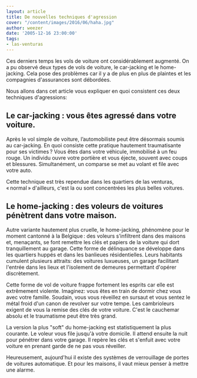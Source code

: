 ```yaml
---
layout: article
title: De nouvelles techniques d'agression
cover: "/content/images/2016/06/haha.jpg"
author: weezer
date: '2005-12-16 23:00:00'
tags:
- las-venturas
---
```


Ces derniers temps les vols de voiture ont considérablement augmenté. On a pu observé deux types de vols de voiture, le car-jacking et le home-jacking. Cela pose des problèmes car il y a de plus en plus de plaintes et les compagnies d'assurances sont débordées.

Nous allons dans cet article vous expliquer en quoi consistent ces deux techniques d'agressions:

## Le car-jacking : vous êtes agressé dans votre voiture.

Après le vol simple de voiture, l’automobiliste peut être désormais soumis au car-jacking. En quoi consiste cette pratique hautement traumatisante pour ses victimes ? Vous êtes dans votre véhicule, immobilisé à un feu rouge. Un individu ouvre votre portière et vous éjecte, souvent avec coups et blessures. Simultanément, un comparse se met au volant et file avec votre auto.

Cette technique est très rependue dans les quartiers de las venturas, « normal » d'ailleurs, c'est la ou sont concentrées les plus belles voitures.

## Le home-jacking : des voleurs de voitures pénètrent dans votre maison.

Autre variante hautement plus cruelle, le home-jacking, phénomène pour le moment cantonné à la Belgique : des voleurs s’infiltrent dans des maisons et, menaçants, se font remettre les clés et papiers de la voiture qui dort tranquillement au garage. Cette forme de délinquance se développe dans les quartiers huppés et dans les banlieues résidentielles. Leurs habitants cumulent plusieurs attraits: des voitures luxueuses, un garage facilitant l'entrée dans les lieux et l'isolement de demeures permettant d'opérer discrètement.

Cette forme de vol de voiture frappe fortement les esprits car elle est extrêmement violente. Imaginez: vous êtes en train de dormir chez vous avec votre famille. Soudain, vous vous réveillez en sursaut et vous sentez le métal froid d'un canon de revolver sur votre tempe. Les cambrioleurs exigent de vous la remise des clés de votre voiture. C'est le cauchemar absolu et le traumatisme peut être très grand.

La version la plus "soft" du home-jacking est statistiquement la plus courante. Le voleur vous file jusqu'à votre domicile. Il attend ensuite la nuit pour pénétrer dans votre garage. Il repère les clés et s'enfuit avec votre voiture en prenant garde de ne pas vous réveiller.

Heureusement, aujourd'hui il existe des systèmes de verrouillage de portes de voitures automatique. Et pour les maisons, il vaut mieux penser à mettre une alarme.

<!--kg-card-end: markdown-->
